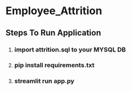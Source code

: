 ﻿# Employee_Attrition
## Steps To Run Application

1. ### import attrition.sql to your MYSQL DB 
2. ### pip install requirements.txt
3. ### streamlit run app.py

